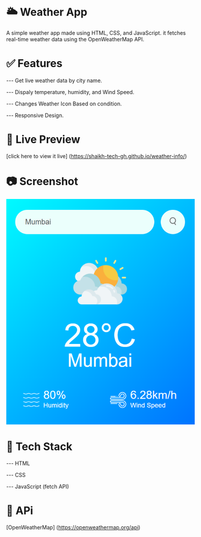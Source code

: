 # 🌥️ Weather App

A simple weather app made using HTML, CSS, and JavaScript. it fetches real-time weather data using the OpenWeatherMap API.

#  ✅ Features
--- Get live weather data by city name.

--- Dispaly temperature, humidity, and Wind Speed.

--- Changes Weather Icon Based on condition.

--- Responsive Design.

# 🚀 Live Preview
[click here to view it live] (https://shaikh-tech-gh.github.io/weather-info/)

# 📷 Screenshot

![Weather App Screenshot](images/preview.png)

# 📌 Tech Stack

--- HTML

--- CSS

--- JavaScript (fetch API)

# 🔑 APi

[OpenWeatherMap] (https://openweathermap.org/api)